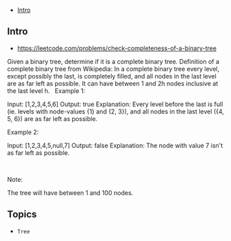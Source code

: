 - [Intro](#intro)

## Intro

- https://leetcode.com/problems/check-completeness-of-a-binary-tree

Given a binary tree, determine if it is a complete binary tree.
Definition of a complete binary tree from Wikipedia:
In a complete binary tree every level, except possibly the last, is completely filled, and all nodes in the last level are as far left as possible. It can have between 1 and 2h nodes inclusive at the last level h.
 
Example 1:


Input: [1,2,3,4,5,6]
Output: true
Explanation: Every level before the last is full (ie. levels with node-values {1} and {2, 3}), and all nodes in the last level ({4, 5, 6}) are as far left as possible.


Example 2:


Input: [1,2,3,4,5,null,7]
Output: false
Explanation: The node with value 7 isn't as far left as possible.

 

Note:

The tree will have between 1 and 100 nodes.



## Topics

- `Tree`


